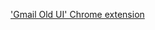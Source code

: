 ['Gmail Old UI' Chrome extension](https://chrome.google.com/webstore/detail/gmail-old-ui/ophglpgeanjkbpnljnokjlclhkgcnbdh)
